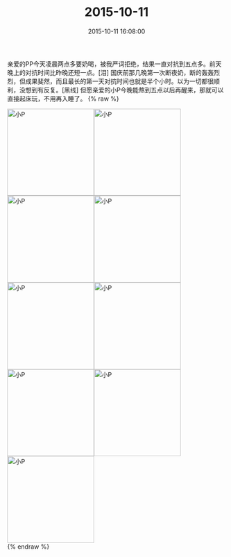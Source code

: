 ﻿---
title: "2015-10-11"
date: 2015-10-11 16:08:00
tags: 文字
categories: 妈妈
---
亲爱的PP今天凌晨两点多要奶喝，被我严词拒绝，结果一直对抗到五点多。前天晚上的对抗时间比昨晚还短一点。[泪]
国庆前那几晚第一次断夜奶，断的轰轰烈烈，但成果斐然，而且最长的第一天对抗时间也就是半个小时。以为一切都很顺利，没想到有反复。[黑线]
但愿亲爱的小P今晚能熬到五点以后再醒来，那就可以直接起床玩，不用再入睡了。
{% raw %}
<div style="width:500 px">
<div style="float:left; width:100 px"><img src="/images/微信图片_20171011163205.jpg" width="200" alt="小P"></div>
<div style="float:left; width:100 px"><img src="/images/微信图片_20171011163217.jpg" width="200" alt="小P"></div>
<div style="float:left; width:100 px"><img src="/images/微信图片_20171011163226.jpg" width="200" alt="小P"></div>
<div style="float:left; width:100 px"><img src="/images/微信图片_20171011163236.jpg" width="200" alt="小P"></div>
<div style="float:left; width:100 px"><img src="/images/微信图片_20171011163253.jpg" width="200" alt="小P"></div>
<div style="float:left; width:100 px"><img src="/images/微信图片_20171011163302.jpg" width="200" alt="小P"></div>
<div style="float:left; width:100 px"><img src="/images/微信图片_20171011163312.jpg" width="200" alt="小P"></div>
<div style="float:left; width:100 px"><img src="/images/微信图片_20171011163323.jpg" width="200" alt="小P"></div>
<div style="float:left; width:100 px"><img src="/images/微信图片_20171011163332.jpg" width="200" alt="小P"></div>
<div style="clear:both"></div>
</div>
{% endraw %}